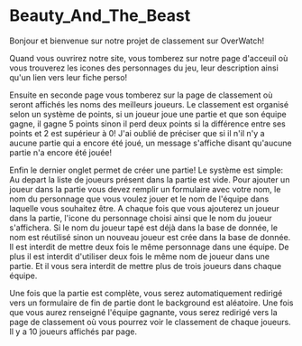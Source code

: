 # Beauty_And_The_Beast

Bonjour et bienvenue sur notre projet de classement sur OverWatch!

  Quand vous ouvrirez notre site, vous tomberez sur notre page d'acceuil où vous trouverez les icones des personnages du jeu, leur description
  ainsi qu'un lien vers leur fiche perso!
  
  Ensuite en seconde page vous tomberez sur la page de classement où seront affichés les noms des meilleurs joueurs. Le classement est organisé 
  selon un système de points, si un joueur joue une partie et que son équipe gagne, il gagne 5 points sinon il perd deux points si la 
  différence entre ses points et 2 est supérieur à 0! J'ai oublié de préciser que si il n'il n'y a aucune partie qui a encore été joué, un message s'affiche disant qu'aucune partie n'a encore été jouée!
  
  
  Enfin le dernier onglet permet de créer une partie! Le système est simple:  Au depart la liste de joueurs présent dans la partie est vide. Pour ajouter un joueur dans la partie vous devez remplir un formulaire avec votre nom, le nom du personnage que vous voulez jouer et le nom de l'équipe dans laquelle vous souhaitez être.
  A chaque fois que vous ajouterez un joueur dans la partie, l'icone du personnage choisi ainsi que le nom du joueur s'affichera. 
  Si le nom du joueur tapé est déjà dans la base de donnée,  le nom est réutilisé sinon un nouveau joueur est crée dans la base de donnée.
  Il est interdit de mettre deux fois le même personnage dans une équipe. De plus il est interdit d'utiliser deux fois le même nom de joueur
  dans une partie. Et il vous sera interdit de mettre plus de trois joueurs dans chaque équipe.
  
  Une fois que la partie est complète, vous serez automatiquement redirigé vers un formulaire de fin de partie dont le background est aléatoire.
  Une fois que vous aurez renseigné l'équipe gagnante, vous serez redirigé vers la page de classement où vous pourrez voir le classement de chaque joueurs.
  Il y a 10 joueurs affichés par page.
